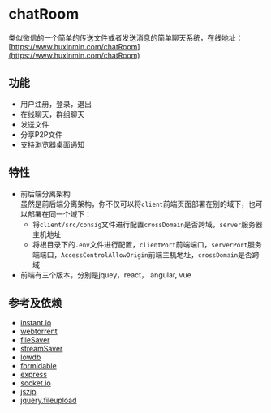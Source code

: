 # chatRoom
类似微信的一个简单的传送文件或者发送消息的简单聊天系统，在线地址：[https://www.huxinmin.com/chatRoom](https://www.huxinmin.com/chatRoom)

## 功能
- 用户注册，登录，退出
- 在线聊天，群组聊天
- 发送文件
- 分享P2P文件
- 支持浏览器桌面通知

## 特性
- 前后端分离架构  
虽然是前后端分离架构，你不仅可以将`client`前端页面部署在别的域下，也可以部署在同一个域下：
  - 将`client/src/consig`文件进行配置`crossDomain`是否跨域，`server`服务器主机地址
  - 将根目录下的`.env`文件进行配置，`clientPort`前端端口，`serverPort`服务端端口，`AccessControlAllowOrigin`前端主机地址，`crossDomain`是否跨域
- 前端有三个版本，分别是jquey，react， angular, vue

## 参考及依赖
- [instant.io](https://github.com/webtorrent/instant.io)
- [webtorrent](https://github.com/webtorrent/webtorrent)
- [fileSaver](https://github.com/eligrey/FileSaver.js)
- [streamSaver](https://github.com/jimmywarting/StreamSaver.js)
- [lowdb](https://github.com/typicode/lowdb)
- [formidable](https://github.com/felixge/node-formidable)
- [express](https://github.com/expressjs/express)
- [socket.io](https://github.com/socketio/socket.io)
- [jszip](https://github.com/Stuk/jszip)
- [jquery.fileupload](https://github.com/blueimp/jQuery-File-Upload)